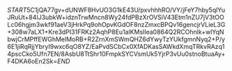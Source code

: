 $START$5C1jQA77gv+dUNWF8HvUO3G1kE43U/pxvhhhRO/VY/jFeY7hby5qlYuJRuUt+84IJ3ubkW+idznTrwMncn8Wy24fdPBzXrOVSiV43Etm1nZU7jV3tOOLc06hgjm3wkf91aeV3jHrkPq9ohOpvKGdOF8nzZmxcBPQv16gencjrVLieL3G+308w7aLX1+Kre3dPI31FRKz2AqhP8Eu1alKMsIlea0864Q2RCOhnlk+wlYqNbwjCrMPffEWGhMelMoRB+R2ZrnXmSWmQHZ6dYwyTzYUkfgmnNyq2+P/y6E1jiRqRjjYbryI9wxc6qO8YZ/EaPvdSCbCx0XfADKasSAWkdXmqTRkvRAzq14pscCko5Ufn7EN/8AsbU8TtShr10FmpkSYCVsmUk5YjrP3vUu0stnoBtuaAy+F4DKA6oEn2Sk=$END$
